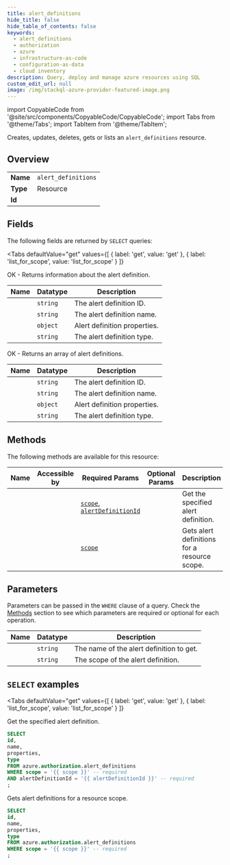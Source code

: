 ```yaml
--- 
title: alert_definitions
hide_title: false
hide_table_of_contents: false
keywords:
  - alert_definitions
  - authorization
  - azure
  - infrastructure-as-code
  - configuration-as-data
  - cloud inventory
description: Query, deploy and manage azure resources using SQL
custom_edit_url: null
image: /img/stackql-azure-provider-featured-image.png
---
```


import CopyableCode from '@site/src/components/CopyableCode/CopyableCode';
import Tabs from '@theme/Tabs';
import TabItem from '@theme/TabItem';

Creates, updates, deletes, gets or lists an <code>alert_definitions</code> resource.

## Overview
<table><tbody>
<tr><td><b>Name</b></td><td><code>alert_definitions</code></td></tr>
<tr><td><b>Type</b></td><td>Resource</td></tr>
<tr><td><b>Id</b></td><td><CopyableCode code="azure.authorization.alert_definitions" /></td></tr>
</tbody></table>

## Fields

The following fields are returned by `SELECT` queries:

<Tabs
    defaultValue="get"
    values={[
        { label: 'get', value: 'get' },
        { label: 'list_for_scope', value: 'list_for_scope' }
    ]}
>
<TabItem value="get">

OK - Returns information about the alert definition.

<table>
<thead>
    <tr>
    <th>Name</th>
    <th>Datatype</th>
    <th>Description</th>
    </tr>
</thead>
<tbody>
<tr>
    <td><CopyableCode code="id" /></td>
    <td><code>string</code></td>
    <td>The alert definition ID.</td>
</tr>
<tr>
    <td><CopyableCode code="name" /></td>
    <td><code>string</code></td>
    <td>The alert definition name.</td>
</tr>
<tr>
    <td><CopyableCode code="properties" /></td>
    <td><code>object</code></td>
    <td>Alert definition properties.</td>
</tr>
<tr>
    <td><CopyableCode code="type" /></td>
    <td><code>string</code></td>
    <td>The alert definition type.</td>
</tr>
</tbody>
</table>
</TabItem>
<TabItem value="list_for_scope">

OK - Returns an array of alert definitions.

<table>
<thead>
    <tr>
    <th>Name</th>
    <th>Datatype</th>
    <th>Description</th>
    </tr>
</thead>
<tbody>
<tr>
    <td><CopyableCode code="id" /></td>
    <td><code>string</code></td>
    <td>The alert definition ID.</td>
</tr>
<tr>
    <td><CopyableCode code="name" /></td>
    <td><code>string</code></td>
    <td>The alert definition name.</td>
</tr>
<tr>
    <td><CopyableCode code="properties" /></td>
    <td><code>object</code></td>
    <td>Alert definition properties.</td>
</tr>
<tr>
    <td><CopyableCode code="type" /></td>
    <td><code>string</code></td>
    <td>The alert definition type.</td>
</tr>
</tbody>
</table>
</TabItem>
</Tabs>

## Methods

The following methods are available for this resource:

<table>
<thead>
    <tr>
    <th>Name</th>
    <th>Accessible by</th>
    <th>Required Params</th>
    <th>Optional Params</th>
    <th>Description</th>
    </tr>
</thead>
<tbody>
<tr>
    <td><a href="#get"><CopyableCode code="get" /></a></td>
    <td><CopyableCode code="select" /></td>
    <td><a href="#parameter-scope"><code>scope</code></a>, <a href="#parameter-alertDefinitionId"><code>alertDefinitionId</code></a></td>
    <td></td>
    <td>Get the specified alert definition.</td>
</tr>
<tr>
    <td><a href="#list_for_scope"><CopyableCode code="list_for_scope" /></a></td>
    <td><CopyableCode code="select" /></td>
    <td><a href="#parameter-scope"><code>scope</code></a></td>
    <td></td>
    <td>Gets alert definitions for a resource scope.</td>
</tr>
</tbody>
</table>

## Parameters

Parameters can be passed in the `WHERE` clause of a query. Check the [Methods](#methods) section to see which parameters are required or optional for each operation.

<table>
<thead>
    <tr>
    <th>Name</th>
    <th>Datatype</th>
    <th>Description</th>
    </tr>
</thead>
<tbody>
<tr id="parameter-alertDefinitionId">
    <td><CopyableCode code="alertDefinitionId" /></td>
    <td><code>string</code></td>
    <td>The name of the alert definition to get.</td>
</tr>
<tr id="parameter-scope">
    <td><CopyableCode code="scope" /></td>
    <td><code>string</code></td>
    <td>The scope of the alert definition.</td>
</tr>
</tbody>
</table>

## `SELECT` examples

<Tabs
    defaultValue="get"
    values={[
        { label: 'get', value: 'get' },
        { label: 'list_for_scope', value: 'list_for_scope' }
    ]}
>
<TabItem value="get">

Get the specified alert definition.

```sql
SELECT
id,
name,
properties,
type
FROM azure.authorization.alert_definitions
WHERE scope = '{{ scope }}' -- required
AND alertDefinitionId = '{{ alertDefinitionId }}' -- required
;
```
</TabItem>
<TabItem value="list_for_scope">

Gets alert definitions for a resource scope.

```sql
SELECT
id,
name,
properties,
type
FROM azure.authorization.alert_definitions
WHERE scope = '{{ scope }}' -- required
;
```
</TabItem>
</Tabs>
